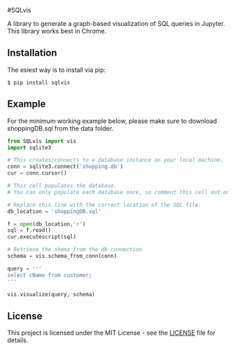 #SQLvis

A library to generate a graph-based visualization of SQL queries in Jupyter.
This library works best in Chrome.

## Installation

The esiest way is to install via pip:

```
$ pip install sqlvis
```

## Example

For the minimum working example below, please make sure to download shoppingDB.sql from the data folder. 

```python
from SQLvis import vis
import sqlite3

# This creates/connects to a database instance on your local machine.
conn = sqlite3.connect('shopping.db')
cur = conn.cursor()
```
```python
# This cell populates the database.
# You can only populate each database once, so comment this cell out once it is finished.

# Replace this line with the correct location of the SQL file.
db_location = 'shoppingDB.sql'

f = open(db_location,'r')
sql = f.read()
cur.executescript(sql)

```
```python
# Retrieve the shema from the db connection
schema = vis.schema_from_conn(conn)

```
```python
query = '''
select cName from customer;
'''

vis.visualize(query, schema)
```

## License

This project is licensed under the MIT License - see the [LICENSE](LICENSE) file for details.